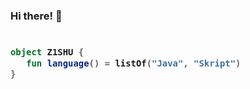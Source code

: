 ### Hi there! 👋

<h3>

```kotlin
 
object Z1SHU {
   fun language() = listOf("Java", "Skript")
}
 
```

</h3>
